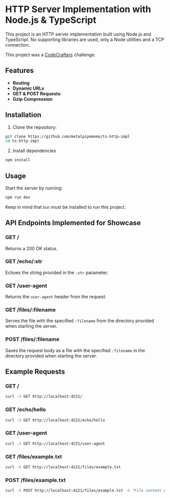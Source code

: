 # HTTP Server Implementation with Node.js & TypeScript 

This project is an HTTP server implementation built using Node.js and TypeScript. No supporting libraries are used, only a Node utilities and a TCP connection.

This project was a [CodeCrafters](https://codecrafters.io/) challenge.

## Features

- **Routing**
- **Dynamic URLs**
- **GET & POST Requests**:
- **Gzip Compression**

## Installation

1. Clone the repository:

```bash
git clone https://github.com/metalpipemomo/ts-http-impl
cd ts-http-impl
```

2. Install dependencies

```bash
npm install
```

## Usage

Start the server by running:

```bash
npm run dev
```

Keep in mind that `bun` must be installed to run this project.

## API Endpoints Implemented for Showcase

### GET /

Returns a 200 OK status.

### GET /echo/:str

Echoes the string provided in the `:str` parameter.

### GET /user-agent

Returns the `user-agent` header from the request.

### GET /files/:filename

Serves the file with the specified `:filename` from the directory provided when starting the server.

### POST /files/:filename

Saves the request body as a file with the specified `:filename` in the directory provided when starting the server.

## Example Requests

### GET /

```bash
curl -X GET http://localhost:4221/
```

### GET /echo/hello

```bash
curl -X GET http://localhost:4221/echo/hello
```

### GET /user-agent

```bash
curl -X GET http://localhost:4221/user-agent
```

### GET /files/example.txt

```bash
curl -X GET http://localhost:4221/files/example.txt
```

### POST /files/example.txt

```bash
curl -X POST http://localhost:4221/files/example.txt -d "File content goes here"
```
